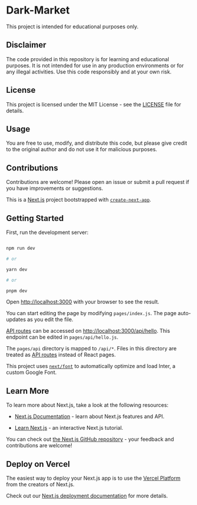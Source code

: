 # Dark-Market

This project is intended for educational purposes only. 

## Disclaimer
The code provided in this repository is for learning and educational purposes. It is not intended for use in any production environments or for any illegal activities. Use this code responsibly and at your own risk.

## License
This project is licensed under the MIT License - see the [LICENSE](LICENSE) file for details.

## Usage
You are free to use, modify, and distribute this code, but please give credit to the original author and do not use it for malicious purposes.

## Contributions
Contributions are welcome! Please open an issue or submit a pull request if you have improvements or suggestions.

This is a [Next.js](https://nextjs.org/) project bootstrapped with [`create-next-app`](https://github.com/vercel/next.js/tree/canary/packages/create-next-app).



## Getting Started



First, run the development server:



```bash

npm run dev

# or

yarn dev

# or

pnpm dev

```



Open [http://localhost:3000](http://localhost:3000) with your browser to see the result.



You can start editing the page by modifying `pages/index.js`. The page auto-updates as you edit the file.



[API routes](https://nextjs.org/docs/api-routes/introduction) can be accessed on [http://localhost:3000/api/hello](http://localhost:3000/api/hello). This endpoint can be edited in `pages/api/hello.js`.



The `pages/api` directory is mapped to `/api/*`. Files in this directory are treated as [API routes](https://nextjs.org/docs/api-routes/introduction) instead of React pages.



This project uses [`next/font`](https://nextjs.org/docs/basic-features/font-optimization) to automatically optimize and load Inter, a custom Google Font.



## Learn More



To learn more about Next.js, take a look at the following resources:



- [Next.js Documentation](https://nextjs.org/docs) - learn about Next.js features and API.

- [Learn Next.js](https://nextjs.org/learn) - an interactive Next.js tutorial.



You can check out [the Next.js GitHub repository](https://github.com/vercel/next.js/) - your feedback and contributions are welcome!



## Deploy on Vercel



The easiest way to deploy your Next.js app is to use the [Vercel Platform](https://vercel.com/new?utm_medium=default-template&filter=next.js&utm_source=create-next-app&utm_campaign=create-next-app-readme) from the creators of Next.js.



Check out our [Next.js deployment documentation](https://nextjs.org/docs/deployment) for more details.

